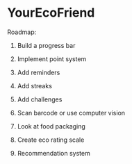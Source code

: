 # YourEcoFriend
Roadmap: <br>
1. Build a progress bar
2. Implement point system
3. Add reminders
4. Add streaks
5. Add challenges

1. Scan barcode or use computer vision
2. Look at food packaging
3. Create eco rating scale
4. Recommendation system